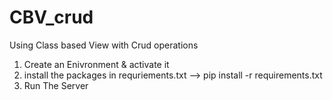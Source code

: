 # CBV_crud
Using Class based View with Crud operations
1. Create an Enivronment & activate it 
2. install the packages in requriements.txt --> pip install -r requirements.txt
3. Run The Server
